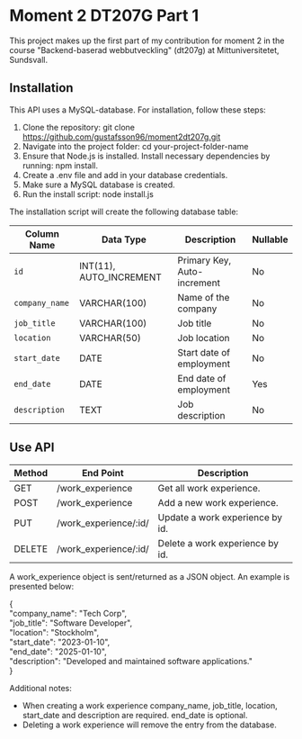 # Moment 2 DT207G Part 1

This project makes up the first part of my contribution for moment 2 in the course "Backend-baserad webbutveckling" (dt207g) at Mittuniversitetet, Sundsvall. 

## Installation

This API uses a MySQL-database. For installation, follow these steps:

1. Clone the repository: git clone https://github.com/gustafsson96/moment2dt207g.git 
2. Navigate into the project folder: cd your-project-folder-name
3. Ensure that Node.js is installed. Install necessary dependencies by running: npm install.
4. Create a .env file and add in your database credentials.
5. Make sure a MySQL database is created.
6. Run the install script: node install.js

The installation script will create the following database table: 

| Column Name     | Data Type            | Description                   | Nullable |
|-----------------|----------------------|-------------------------------|----------|
| `id`            | INT(11), AUTO_INCREMENT | Primary Key, Auto-increment | No    | 
| `company_name`  | VARCHAR(100)         | Name of the company            | No       | 
| `job_title`     | VARCHAR(100)         | Job title                      | No       | 
| `location`      | VARCHAR(50)          | Job location                   | No       |
| `start_date`    | DATE                 | Start date of employment       | No       |
| `end_date`      | DATE                 | End date of employment         | Yes      |
| `description`   | TEXT                 | Job description                | No      |

## Use API

| Method    | End Point         | Description  |
|-----------------|----------------------|---------|
| GET   | /work_experience      | Get all work experience.|
| POST  | /work_experience      | Add a new work experience.|
| PUT  | /work_experience/:id/      | Update a work experience by id.|
| DELETE   | /work_experience/:id/         | Delete a work experience by id. |

A work_experience object is sent/returned as a JSON object. An example is presented below:

{ <br>
    "company_name": "Tech Corp",<br>
    "job_title": "Software Developer",<br>
    "location": "Stockholm",<br>
    "start_date": "2023-01-10",<br>
    "end_date": "2025-01-10",<br>
    "description": "Developed and maintained software applications."
    <br>
  }

Additional notes: 
* When creating a work experience company_name, job_title, location, start_date and description are required. end_date is optional. 
* Deleting a work experience will remove the entry from the database.





